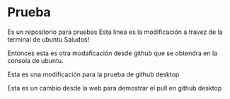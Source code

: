# Prueba
Es un repositorio para pruebas
Esta linea es la modificación a travez de la terminal de ubuntu
Saludos!

Entonces esta es otra modaficación desde github que se obtendra en la consola de ubuntu.

Esta es una modificación para la prueba de github desktop

Esta es un cambio desde la web para demostrar el pull en github desktop

